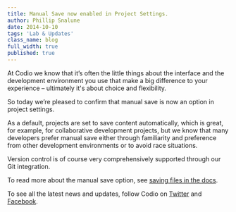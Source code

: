 ```yaml
---
title: Manual Save now enabled in Project Settings.
author: Phillip Snalune
date: 2014-10-10
tags: 'Lab & Updates'
class_name: blog
full_width: true
published: true
---
```


At Codio we know that it’s often the little things about the interface and the development environment you use that make a big difference to your experience – ultimately it's about choice and flexibility.

So today we’re pleased to confirm that manual save is now an option in project settings. 

As a default, projects are set to save content automatically, which is great, for example, for collaborative development projects, but we know that many developers prefer manual save either through familiarity and preference from other development environments or to avoid race situations.

Version control is of course very comprehensively supported through our Git integration.

To read more about the manual save option, see [saving files in the docs](/docs/ide/ide-general/saving/).

To see all the latest news and updates, follow Codio on [Twitter](https://twitter.com/codiohq) and [Facebook](https://www.facebook.com/CodioHQ).